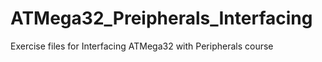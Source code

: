 # ATMega32_Preipherals_Interfacing
Exercise files for Interfacing ATMega32 with Peripherals course 

